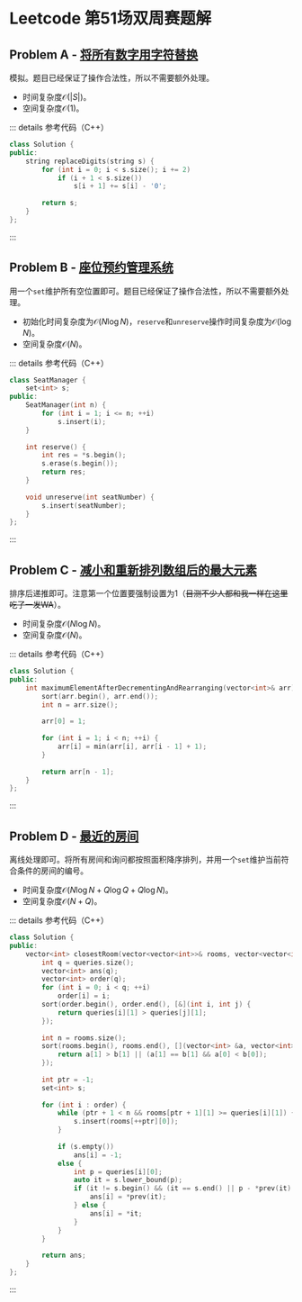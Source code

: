 # Leetcode 第51场双周赛题解

## Problem A - [将所有数字用字符替换](https://leetcode.cn/problems/replace-all-digits-with-characters/)

模拟。题目已经保证了操作合法性，所以不需要额外处理。

- 时间复杂度$\mathcal{O}(|S|)$。
- 空间复杂度$\mathcal{O}(1)$。

::: details 参考代码（C++）

```cpp
class Solution {
public:
    string replaceDigits(string s) {
        for (int i = 0; i < s.size(); i += 2)
            if (i + 1 < s.size())
                s[i + 1] += s[i] - '0';
        
        return s;
    }
};
```

:::

## Problem B - [座位预约管理系统](https://leetcode.cn/problems/seat-reservation-manager/)

用一个`set`维护所有空位置即可。题目已经保证了操作合法性，所以不需要额外处理。

- 初始化时间复杂度为$\mathcal{O}(N\log N)$，`reserve`和`unreserve`操作时间复杂度为$\mathcal{O}(\log N)$。
- 空间复杂度$\mathcal{O}(N)$。

::: details 参考代码（C++）

```cpp
class SeatManager {
    set<int> s;
public:
    SeatManager(int n) {
        for (int i = 1; i <= n; ++i)
            s.insert(i);
    }
    
    int reserve() {
        int res = *s.begin();
        s.erase(s.begin());
        return res;
    }
    
    void unreserve(int seatNumber) {
        s.insert(seatNumber);
    }
};
```

:::

## Problem C - [减小和重新排列数组后的最大元素](https://leetcode.cn/problems/maximum-element-after-decreasing-and-rearranging/)

排序后递推即可。注意第一个位置要强制设置为$1$（~~目测不少人都和我一样在这里吃了一发WA~~）。

- 时间复杂度$\mathcal{O}(N\log N)$。
- 空间复杂度$\mathcal{O}(N)$。

::: details 参考代码（C++）

```cpp
class Solution {
public:
    int maximumElementAfterDecrementingAndRearranging(vector<int>& arr) {
        sort(arr.begin(), arr.end());
        int n = arr.size();
        
        arr[0] = 1;
        
        for (int i = 1; i < n; ++i) {
            arr[i] = min(arr[i], arr[i - 1] + 1);
        }
        
        return arr[n - 1];
    }
};
```

:::

## Problem D - [最近的房间](https://leetcode.cn/problems/closest-room/)

离线处理即可。将所有房间和询问都按照面积降序排列，并用一个`set`维护当前符合条件的房间的编号。

- 时间复杂度$\mathcal{O}(N\log N+Q\log Q+Q\log N)$。
- 空间复杂度$\mathcal{O}(N+Q)$。

::: details 参考代码（C++）

```cpp
class Solution {
public:
    vector<int> closestRoom(vector<vector<int>>& rooms, vector<vector<int>>& queries) {
        int q = queries.size();
        vector<int> ans(q);
        vector<int> order(q);
        for (int i = 0; i < q; ++i)
            order[i] = i;
        sort(order.begin(), order.end(), [&](int i, int j) {
            return queries[i][1] > queries[j][1]; 
        });
        
        int n = rooms.size();
        sort(rooms.begin(), rooms.end(), [](vector<int> &a, vector<int> &b){
            return a[1] > b[1] || (a[1] == b[1] && a[0] < b[0]);
        });
        
        int ptr = -1;
        set<int> s;
        
        for (int i : order) {
            while (ptr + 1 < n && rooms[ptr + 1][1] >= queries[i][1]) {
                s.insert(rooms[++ptr][0]);
            }
            
            if (s.empty())
                ans[i] = -1;
            else {
                int p = queries[i][0];
                auto it = s.lower_bound(p);
                if (it != s.begin() && (it == s.end() || p - *prev(it) <= *it - p)) {
                    ans[i] = *prev(it);
                } else {
                    ans[i] = *it;
                }
            }
        }
        
        return ans;
    }
};
```

:::

<Utterances />
